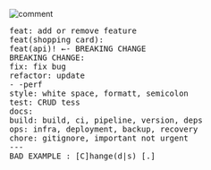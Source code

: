 ![comment](https://github.com/arash-hacker/Blog/blob/master/img/comment.jpeg?raw=true)

<pre>
feat: add or remove feature
feat(shopping card): 
feat(api)! ←- BREAKING CHANGE
BREAKING CHANGE: 
fix: fix bug
refactor: update 
- -perf
style: white space, formatt, semicolon
test: CRUD tess
docs: 
build: build, ci, pipeline, version, deps
ops: infra, deployment, backup, recovery
chore: gitignore, important not urgent
--- 
BAD EXAMPLE : [C]hange(d|s) [.]

</pre>
